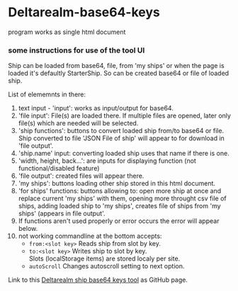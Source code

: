 # Deltarealm-base64-keys

program works as single html document

### some instructions for use of the tool UI

Ship can be loaded from base64, file, from 'my ships' or when the page is loaded it's defaultly StarterShip. So can be created base64 or file of loaded ship.

List of elememnts in there:

1. text input - 'input': works as input/output for base64.
2. 'file input': File(s) are loaded there. If multiple files are opened, later only file(s) which are needed will be selected.
3. 'ship functions': buttons to convert loaded ship from/to base64 or file. Ship converted to file 'JSON File of ship' will appear to for download in 'file output'.
4. 'ship.name' input: converting loaded ship uses that name if there is one.
5. 'width, height, back...': are inputs for displaying function (not functional/disabled feature)
6. 'file output': created files will appear there.
7. 'my ships': buttons loading other ship stored in this html document.
8. 'for ships' functions: buttons allowing to: open more ship at once and replace current 'my ships' with them, opening more throught csv file of ships, adding loaded ship to 'my ships', creates file of ships from 'my ships' (appears in file output'.
9. If functions aren't used properly or error occurs the error will appear below.
10. not working commandline at the bottom accepts:
    - `from:<slot key>` Reads ship from slot by key.
    - `to:<slot key>` Writes ship to slot by key.  
    Slots (localStorage items) are stored localy per site.
    - `autoScroll` Changes autoscroll setting to next option.  

Link to this [Deltarealm ship base64 keys tool](https://KaaBEL.github.io/Deltarealm-b64-keys) as GitHub page.
